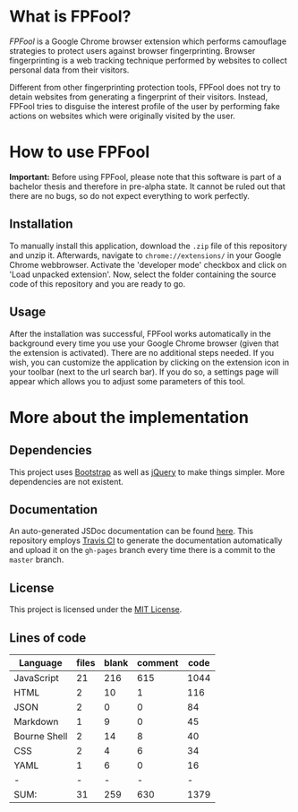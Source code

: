 # What is FPFool?
_FPFool_ is a Google Chrome browser extension which performs camouflage strategies to protect
users against browser fingerprinting. Browser fingerprinting is a web tracking technique
performed by websites to collect personal data from their visitors.

Different from other fingerprinting protection tools, FPFool does not try to detain websites
from generating a fingerprint of their visitors. Instead, FPFool tries to disguise the
interest profile of the user by performing fake actions on websites which were originally
visited by the user.

# How to use FPFool
**Important:** Before using FPFool, please note that this software is part of a bachelor
thesis and therefore in pre-alpha state. It cannot be ruled out that there are no bugs, so
do not expect everything to work perfectly.

## Installation
To manually install this application, download the `.zip` file of this repository and unzip it.
Afterwards, navigate to `chrome://extensions/` in your Google Chrome webbrowser. Activate the
'developer mode' checkbox and click on 'Load unpacked extension'. Now, select the folder
containing the source code of this repository and you are ready to go.

## Usage
After the installation was successful, FPFool works automatically in the background every time
you use your Google Chrome browser (given that the extension is activated). There are no additional
steps needed. If you wish, you can customize the application by clicking on the extension icon in
your toolbar (next to the url search bar). If you do so, a settings page will appear which allows
you to adjust some parameters of this tool.

# More about the implementation
## Dependencies
This project uses [Bootstrap](https://getbootstrap.com/) as well as [jQuery](https://jquery.com/)
to make things simpler. More dependencies are not existent.

## Documentation
An auto-generated JSDoc documentation can be found [here](https://malte311.github.io/FPFool/).
This repository employs [Travis CI](https://travis-ci.com/) to generate the documentation automatically
and upload it on the `gh-pages` branch every time there is a commit to the `master` branch.

## License
This project is licensed under the [MIT License](https://github.com/Malte311/FPFool/blob/master/LICENSE).

## Lines of code

|Language                     |files          |blank        |comment           |code|
|-----------------------------|---------------|-------------|------------------|----|
|JavaScript                   |   21          |  216        |    615           |1044|
|HTML                         |    2          |   10        |      1           | 116|
|JSON                         |    2          |    0        |      0           |  84|
|Markdown                     |    1          |    9        |      0           |  45|
|Bourne Shell                 |    2          |   14        |      8           |  40|
|CSS                          |    2          |    4        |      6           |  34|
|YAML                         |    1          |    6        |      0           |  16|
|-                            |-              |-            |-                 |-   |
|SUM:                         |   31          |  259        |    630           |1379|
